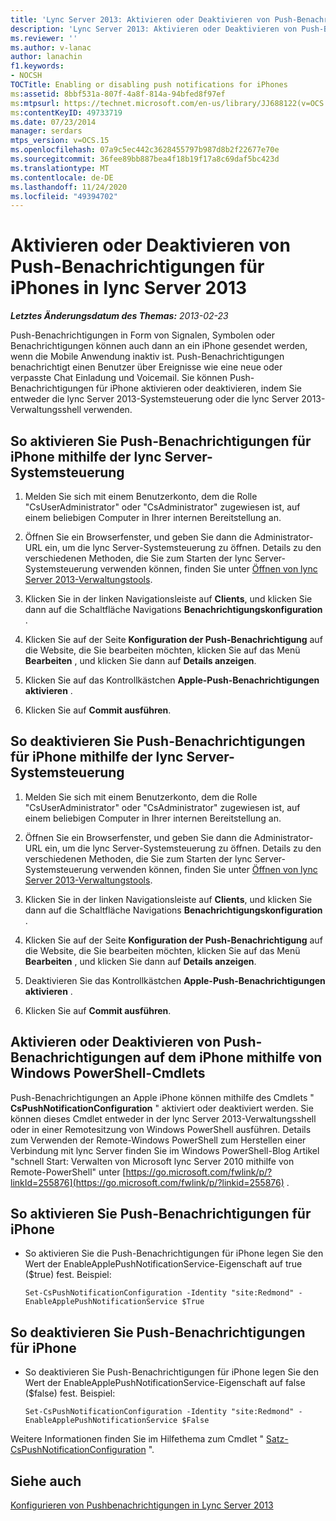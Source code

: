 ```yaml
---
title: 'Lync Server 2013: Aktivieren oder Deaktivieren von Push-Benachrichtigungen für iPhones'
description: 'Lync Server 2013: Aktivieren oder Deaktivieren von Push-Benachrichtigungen für iPhones.'
ms.reviewer: ''
ms.author: v-lanac
author: lanachin
f1.keywords:
- NOCSH
TOCTitle: Enabling or disabling push notifications for iPhones
ms:assetid: 8bbf531a-807f-4a8f-814a-94bfed8f97ef
ms:mtpsurl: https://technet.microsoft.com/en-us/library/JJ688122(v=OCS.15)
ms:contentKeyID: 49733719
ms.date: 07/23/2014
manager: serdars
mtps_version: v=OCS.15
ms.openlocfilehash: 07a9c5ec442c3628455797b987d8b2f22677e70e
ms.sourcegitcommit: 36fee89bb887bea4f18b19f17a8c69daf5bc423d
ms.translationtype: MT
ms.contentlocale: de-DE
ms.lasthandoff: 11/24/2020
ms.locfileid: "49394702"
---
```

# <a name="enabling-or-disabling-push-notifications-for-iphones-in-lync-server-2013"></a>Aktivieren oder Deaktivieren von Push-Benachrichtigungen für iPhones in lync Server 2013

<div data-xmlns="http://www.w3.org/1999/xhtml">

<div class="topic" data-xmlns="http://www.w3.org/1999/xhtml" data-msxsl="urn:schemas-microsoft-com:xslt" data-cs="https://msdn.microsoft.com/">

<div data-asp="https://msdn2.microsoft.com/asp">



</div>

<div id="mainSection">

<div id="mainBody">

<span> </span>

_**Letztes Änderungsdatum des Themas:** 2013-02-23_

Push-Benachrichtigungen in Form von Signalen, Symbolen oder Benachrichtigungen können auch dann an ein iPhone gesendet werden, wenn die Mobile Anwendung inaktiv ist. Push-Benachrichtigungen benachrichtigt einen Benutzer über Ereignisse wie eine neue oder verpasste Chat Einladung und Voicemail. Sie können Push-Benachrichtigungen für iPhone aktivieren oder deaktivieren, indem Sie entweder die lync Server 2013-Systemsteuerung oder die lync Server 2013-Verwaltungsshell verwenden.

<div>

## <a name="to-enable-push-notifications-for-iphone-by-using-lync-server-control-panel"></a>So aktivieren Sie Push-Benachrichtigungen für iPhone mithilfe der lync Server-Systemsteuerung

1.  Melden Sie sich mit einem Benutzerkonto, dem die Rolle "CsUserAdministrator" oder "CsAdministrator" zugewiesen ist, auf einem beliebigen Computer in Ihrer internen Bereitstellung an.

2.  Öffnen Sie ein Browserfenster, und geben Sie dann die Administrator-URL ein, um die lync Server-Systemsteuerung zu öffnen. Details zu den verschiedenen Methoden, die Sie zum Starten der lync Server-Systemsteuerung verwenden können, finden Sie unter [Öffnen von lync Server 2013-Verwaltungstools](lync-server-2013-open-lync-server-administrative-tools.md).

3.  Klicken Sie in der linken Navigationsleiste auf **Clients**, und klicken Sie dann auf die Schaltfläche Navigations **Benachrichtigungskonfiguration** .

4.  Klicken Sie auf der Seite **Konfiguration der Push-Benachrichtigung** auf die Website, die Sie bearbeiten möchten, klicken Sie auf das Menü **Bearbeiten** , und klicken Sie dann auf **Details anzeigen**.

5.  Klicken Sie auf das Kontrollkästchen **Apple-Push-Benachrichtigungen aktivieren** .

6.  Klicken Sie auf **Commit ausführen**.

</div>

<div>

## <a name="to-disable-push-notifications-for-iphone-by-using-lync-server-control-panel"></a>So deaktivieren Sie Push-Benachrichtigungen für iPhone mithilfe der lync Server-Systemsteuerung

1.  Melden Sie sich mit einem Benutzerkonto, dem die Rolle "CsUserAdministrator" oder "CsAdministrator" zugewiesen ist, auf einem beliebigen Computer in Ihrer internen Bereitstellung an.

2.  Öffnen Sie ein Browserfenster, und geben Sie dann die Administrator-URL ein, um die lync Server-Systemsteuerung zu öffnen. Details zu den verschiedenen Methoden, die Sie zum Starten der lync Server-Systemsteuerung verwenden können, finden Sie unter [Öffnen von lync Server 2013-Verwaltungstools](lync-server-2013-open-lync-server-administrative-tools.md).

3.  Klicken Sie in der linken Navigationsleiste auf **Clients**, und klicken Sie dann auf die Schaltfläche Navigations **Benachrichtigungskonfiguration** .

4.  Klicken Sie auf der Seite **Konfiguration der Push-Benachrichtigung** auf die Website, die Sie bearbeiten möchten, klicken Sie auf das Menü **Bearbeiten** , und klicken Sie dann auf **Details anzeigen**.

5.  Deaktivieren Sie das Kontrollkästchen **Apple-Push-Benachrichtigungen aktivieren** .

6.  Klicken Sie auf **Commit ausführen**.

</div>

<div>

## <a name="enabling-or-disabling-push-notifications-to-iphone-by-using-windows-powershell-cmdlets"></a>Aktivieren oder Deaktivieren von Push-Benachrichtigungen auf dem iPhone mithilfe von Windows PowerShell-Cmdlets

Push-Benachrichtigungen an Apple iPhone können mithilfe des Cmdlets " **CsPushNotificationConfiguration** " aktiviert oder deaktiviert werden. Sie können dieses Cmdlet entweder in der lync Server 2013-Verwaltungsshell oder in einer Remotesitzung von Windows PowerShell ausführen. Details zum Verwenden der Remote-Windows PowerShell zum Herstellen einer Verbindung mit lync Server finden Sie im Windows PowerShell-Blog Artikel "schnell Start: Verwalten von Microsoft lync Server 2010 mithilfe von Remote-PowerShell" unter [https://go.microsoft.com/fwlink/p/?linkId=255876](https://go.microsoft.com/fwlink/p/?linkid=255876) .

<div>

## <a name="to-enable-push-notifications-for-iphone"></a>So aktivieren Sie Push-Benachrichtigungen für iPhone

  - So aktivieren Sie die Push-Benachrichtigungen für iPhone legen Sie den Wert der EnableApplePushNotificationService-Eigenschaft auf true ($true) fest. Beispiel:
    
        Set-CsPushNotificationConfiguration -Identity "site:Redmond" -EnableApplePushNotificationService $True

</div>

<div>

## <a name="to-disable-push-notifications-for-iphone"></a>So deaktivieren Sie Push-Benachrichtigungen für iPhone

  - So deaktivieren Sie Push-Benachrichtigungen für iPhone legen Sie den Wert der EnableApplePushNotificationService-Eigenschaft auf false ($false) fest. Beispiel:
    
        Set-CsPushNotificationConfiguration -Identity "site:Redmond" -EnableApplePushNotificationService $False

</div>

Weitere Informationen finden Sie im Hilfethema zum Cmdlet " [Satz-CsPushNotificationConfiguration](https://docs.microsoft.com/powershell/module/skype/Set-CsPushNotificationConfiguration) ".

</div>

<div>

## <a name="see-also"></a>Siehe auch


[Konfigurieren von Pushbenachrichtigungen in Lync Server 2013](lync-server-2013-configuring-for-push-notifications.md)  
  

</div>

</div>

<span> </span>

</div>

</div>

</div>

